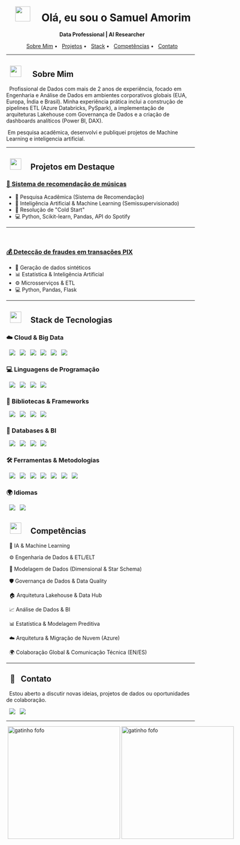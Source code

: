 <h1 align="center">
  <img src="https://media.giphy.com/media/v1.Y2lkPTc5MGI3NjExbmt0MzI5N3FxZGNkZWZ2dnNoZ3Vod3l2NmdhcWdib2l3ZTVqaWdleCZlcD12MV9zdGlja2Vyc19zZWFyY2gmY3Q9cw/RvYpGZZN7bx8u2u2o4/giphy.gif" width="40px" style="margin-right: 10px;">
  Olá, eu sou o Samuel Amorim
</h1>

<p align="center">
  <strong>Data Professional | AI Researcher</strong>
</p>

<p align="center">
  <a href="#-sobre-mim">Sobre Mim</a> •
  <a href="#-projetos-em-destaque">Projetos</a> •
  <a href="#-stack-de-tecnologias">Stack</a> •
  <a href="#-competencias">Competências</a> •
  <a href="#-contato">Contato</a>
</p>

---

<h2>
  <img src="https://media0.giphy.com/media/v1.Y2lkPTc5MGI3NjExeGpzMGpuN3RnamJyYTB2cmc0MW4xNGU2OW96dnFiYWQ2eDhlYW9jciZlcD12MV9pbnRlcm5hbF9naWZfYnlfaWQmY3Q9cw/37Uer6MbSlFgA/giphy.gif" width="30px" style="margin-right: 10px;"> 
  Sobre Mim
</h2>
<p>
  Profissional de Dados com mais de 2 anos de experiência, focado em Engenharia e Análise de Dados em ambientes corporativos globais (EUA, Europa, Índia e Brasil). Minha experiência prática inclui a construção de pipelines ETL (Azure Databricks, PySpark), a implementação de arquiteturas Lakehouse com Governança de Dados e a criação de dashboards analíticos (Power BI, DAX).
</p>
<p>
 Em pesquisa acadêmica, desenvolvi e publiquei projetos de Machine Learning e inteligencia artificial.
</p>

---

<h2>
  <img src="https://media3.giphy.com/media/v1.Y2lkPTc5MGI3NjExOGo4MG9uNGIybHJmY3pzbXFlczRraGt3eWhmZHQybnlpYzk5N3ZlbiZlcD12MV9pbnRlcm5hbF9naWZfYnlfaWQmY3Q9cw/VTyUb0PsSK2JJ1c13y/giphy.gif" width="30px" style="margin-right: 10px;">
  Projetos em Destaque
</h2>

### [🎵 Sistema de recomendação de músicas](https://github.com/SamAmorim/Music_Recommendation_Algorithm_Semisupervised_AI)
* 🔬 Pesquisa Acadêmica (Sistema de Recomendação)
* 🧠 Inteligência Artificial & Machine Learning (Semissupervisionado)
* 🧊 Resolução de "Cold Start"
* 💻 Python, Scikit-learn, Pandas, API do Spotify

---
    
### [💰 Detecção de fraudes em transações PIX](https://github.com/SamAmorim/Fraud-Finder-Pix)
* 🧪 Geração de dados sintéticos
* 📊 Estatística & Inteligência Artificial
* ⚙️ Microsserviços & ETL
* 💻 Python, Pandas, Flask


---

<h2>
  <img src="https://media.giphy.com/media/2Qc1u9qXmS6I0/giphy.gif" width="30px" style="margin-right: 10px;">
  Stack de Tecnologias
</h2>

<h3>☁️ Cloud & Big Data</h3>
<p>
  <img src="https://img.shields.io/badge/Microsoft%20Azure-0078D4?style=for-the-badge&logo=microsoftazure&logoColor=white"/>
  <img src="https://img.shields.io/badge/AWS-232F3E?style=for-the-badge&logo=amazonwebservices&logoColor=white"/>
  <img src="https://img.shields.io/badge/Azure%20Data%20Factory-0078D4?style=for-the-badge&logo=microsoftazure&logoColor=white"/>
  <img src="https://img.shields.io/badge/Databricks-FF3621?style=for-the-badge&logo=databricks&logoColor=white"/>
  <img src="https://img.shields.io/badge/Apache%20Spark-E25A1C?style=for-the-badge&logo=apachespark&logoColor=white"/>
  <img src="https://img.shields.io/badge/Delta%20Lake-00435A?style=for-the-badge&logo=databricks&logoColor=white"/>
</p>

<h3>💻 Linguagens de Programação</h3>
<p>
  <img src="https://img.shields.io/badge/Python-3776AB?style=for-the-badge&logo=python&logoColor=white"/>
  <img src="https://img.shields.io/badge/PySpark-E25A1C?style=for-the-badge&logo=apachespark&logoColor=white"/>
  <img src="https://img.shields.io/badge/SQL-025E8C?style=for-the-badge&logo=sql&logoColor=white"/>
  <img src="https://img.shields.io/badge/DAX-F2C811?style=for-the-badge&logo=powerbi&logoColor=black"/>
</p>

<h3>🧮 Bibliotecas & Frameworks</h3>
<p>
  <img src="https://img.shields.io/badge/Pandas-150458?style=for-the-badge&logo=pandas&logoColor=white"/>
  <img src="https://img.shields.io/badge/NumPy-013243?style=for-the-badge&logo=numpy&logoColor=white"/>
  <img src="https://img.shields.io/badge/Scikit--learn-F7931E?style=for-the-badge&logo=scikitlearn&logoColor=white"/>
  <img src="https://img.shields.io/badge/Flask-000000?style=for-the-badge&logo=flask&logoColor=white"/>
</p>

<h3>💾 Databases & BI</h3>
<p>
  <img src="https://img.shields.io/badge/Microsoft%20SQL%20Server-CC2927?style=for-the-badge&logo=microsoftsqlserver&logoColor=white"/>
  <img src="https://img.shields.io/badge/PostgreSQL-4169E1?style=for-the-badge&logo=postgresql&logoColor=white"/>
  <img src="https://img.shields.io/badge/MySQL-4479A1?style=for-the-badge&logo=mysql&logoColor=white"/>
  <img src="https://img.shields.io/badge/Power%20BI-F2C811?style=for-the-badge&logo=powerbi&logoColor=black"/>
</p>

<h3>🛠️ Ferramentas & Metodologias</h3>
<p>
  <img src="https://img.shields.io/badge/Git-F05032?style=for-the-badge&logo=git&logoColor=white"/>
  <img src="https://img.shields.io/badge/GitHub-181717?style=for-the-badge&logo=github&logoColor=white"/>
  <img src="https://img.shields.io/badge/Docker-2496ED?style=for-the-badge&logo=docker&logoColor=white"/>
  <img src="https://img.shields.io/badge/Jupyter-F37626?style=for-the-badge&logo=jupyter&logoColor=white"/>
  <img src="https://img.shields.io/badge/Apache%20Airflow-017CEE?style=for-the-badge&logo=apacheairflow&logoColor=white"/>
  <img src="https://img.shields.io/badge/Scrum-0093D1?style=for-the-badge&logo=scrum&logoColor=white"/>
  <img src="https://img.shields.io/badge/ITIL-BF007D?style=for-the-badge&logo=itil&logoColor=white"/>
</p>

<h3>🌍 Idiomas</h3>
<p>
  <img src="https://img.shields.io/badge/Inglês-B2-0078D4?style=for-the-badge"/>
  <img src="https://img.shields.io/badge/Espanhol-B1-C4122E?style=for-the-badge"/>
</p>


<h2>
  <img src="https://media.giphy.com/media/v1.Y2lkPWVjZjA1ZTQ3NGxobnlhMzZjYmt1ajlzb2ZsaW1tazFyajdwcnRub3EwdzUxbDFlciZlcD12MV9zdGlja2Vyc19zZWFyY2gmY3Q9cw/ZZqvuRTSxZsmVH6ye1/giphy.gif" width="30px" style="margin-right: 10px;">
  Competências
</h2>

<p>
  🧠 IA & Machine Learning
</p>
<p>
  ⚙️ Engenharia de Dados & ETL/ELT
</p>
<p>
  📐 Modelagem de Dados (Dimensional & Star Schema)
</p>
<p>
  🛡️ Governança de Dados & Data Quality
</p>
<p>
  🏠 Arquitetura Lakehouse & Data Hub
</p>
<p>
  📈 Análise de Dados & BI
</p>
<p>
  📊 Estatística & Modelagem Preditiva
</p>
<p>
  ☁️ Arquitetura & Migração de Nuvem (Azure)
</p>
<p>
  🌍 Colaboração Global & Comunicação Técnica (EN/ES)
</p>


---

<h2>
  📲
  Contato
</h2>

<p>
  Estou aberto a discutir novas ideias, projetos de dados ou oportunidades de colaboração.
</p>

<p>
  <a href="mailto:samuelamorim811@gmail.com"><img src="https://img.shields.io/badge/Gmail-D14836?style=for-the-badge&logo=gmail&logoColor=white"/></a>
  <a href="https://www.linkedin.com/in/SamAmorim/"><img src="https://img.shields.io/badge/LinkedIn-0077B5?style=for-the-badge&logo=linkedin&logoColor=white"/></a>
</p>

---

<div style="display: flex; justify-content: space-between;">
  <img src="https://media.giphy.com/media/v1.Y2lkPTc5MGI3NjExc3F0Ymt3aWFld2JuM2x1OXpiYnl4dnNlMGNybGp1OG8zYWQxdGtjMCZlcD12MV9zdGlja2Vyc19zZWFyY2gmY3Q9cw/feR3HGIRuOMc52PAWL/giphy.gif" width="300px" alt="gatinho fofo"/>
  <img src="https://media2.giphy.com/media/v1.Y2lkPTc5MGI3NjExc2k5dWVhZWIyZ3B4cHN5aG5lajVsbGh1NWVycXZjZWQzOGVxYXg3OSZlcD12MV9pbnRlcm5hbF9naWZfYnlfaWQmY3Q9cw/XWR4jehW2X2E0/giphy.gif" width="300px" alt="gatinho fofo"/>
</div>
